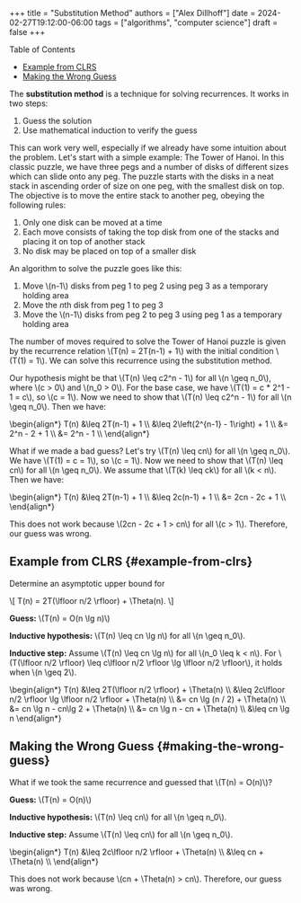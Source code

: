 +++
title = "Substitution Method"
authors = ["Alex Dillhoff"]
date = 2024-02-27T19:12:00-06:00
tags = ["algorithms", "computer science"]
draft = false
+++

<div class="ox-hugo-toc toc">

<div class="heading">Table of Contents</div>

- [Example from CLRS](#example-from-clrs)
- [Making the Wrong Guess](#making-the-wrong-guess)

</div>
<!--endtoc-->

The **substitution method** is a technique for solving recurrences. It works in two steps:

1.  Guess the solution
2.  Use mathematical induction to verify the guess

This can work very well, especially if we already have some intuition about the problem. Let's start with a simple example: The Tower of Hanoi. In this classic puzzle, we have three pegs and a number of disks of different sizes which can slide onto any peg. The puzzle starts with the disks in a neat stack in ascending order of size on one peg, with the smallest disk on top. The objective is to move the entire stack to another peg, obeying the following rules:

1.  Only one disk can be moved at a time
2.  Each move consists of taking the top disk from one of the stacks and placing it on top of another stack
3.  No disk may be placed on top of a smaller disk

An algorithm to solve the puzzle goes like this:

1.  Move \\(n-1\\) disks from peg 1 to peg 2 using peg 3 as a temporary holding area
2.  Move the $n$th disk from peg 1 to peg 3
3.  Move the \\(n-1\\) disks from peg 2 to peg 3 using peg 1 as a temporary holding area

The number of moves required to solve the Tower of Hanoi puzzle is given by the recurrence relation \\(T(n) = 2T(n-1) + 1\\) with the initial condition \\(T(1) = 1\\). We can solve this recurrence using the substitution method.

Our hypothesis might be that \\(T(n) \leq c2^n - 1\\) for all \\(n \geq n\_0\\), where \\(c > 0\\) and \\(n\_0 > 0\\). For the base case, we have \\(T(1) = c \* 2^1 - 1 = c\\), so \\(c = 1\\). Now we need to show that \\(T(n) \leq c2^n - 1\\) for all \\(n \geq n\_0\\). Then we have:

\begin{align\*}
T(n) &\leq 2T(n-1) + 1 \\\\
&\leq 2\left(2^{n-1} - 1\right) + 1 \\\\
&= 2^n - 2 + 1 \\\\
&= 2^n - 1 \\\\
\end{align\*}

What if we made a bad guess? Let's try \\(T(n) \leq cn\\) for all \\(n \geq n\_0\\). We have \\(T(1) = c = 1\\), so \\(c = 1\\). Now we need to show that \\(T(n) \leq cn\\) for all \\(n \geq n\_0\\). We assume that \\(T(k) \leq ck\\) for all \\(k < n\\). Then we have:

\begin{align\*}
T(n) &\leq 2T(n-1) + 1 \\\\
&\leq 2c(n-1) + 1 \\\\
&= 2cn - 2c + 1 \\\\
\end{align\*}

This does not work because \\(2cn - 2c + 1 > cn\\) for all \\(c > 1\\). Therefore, our guess was wrong.


## Example from CLRS {#example-from-clrs}

Determine an asymptotic upper bound for

\\[
T(n) = 2T(\lfloor n/2 \rfloor) + \Theta(n).
\\]

**Guess:** \\(T(n) = O(n \lg n)\\)

**Inductive hypothesis:** \\(T(n) \leq cn \lg n\\) for all \\(n \geq n\_0\\).

**Inductive step:** Assume \\(T(n) \leq cn \lg n\\) for all \\(n\_0 \leq k < n\\). For \\(T(\lfloor n/2 \rfloor) \leq c\lfloor n/2 \rfloor \lg \lfloor n/2 \rfloor\\), it holds when \\(n \geq 2\\).

\begin{align\*}
T(n) &\leq 2T(\lfloor n/2 \rfloor) + \Theta(n) \\\\
&\leq 2c\lfloor n/2 \rfloor \lg \lfloor n/2 \rfloor + \Theta(n) \\\\
&= cn \lg (n / 2) + \Theta(n) \\\\
&= cn \lg n - cn\lg 2 + \Theta(n) \\\\
&= cn \lg n - cn + \Theta(n) \\\\
&\leq cn \lg n
\end{align\*}


## Making the Wrong Guess {#making-the-wrong-guess}

What if we took the same recurrence and guessed that \\(T(n) = O(n)\\)?

**Guess:** \\(T(n) = O(n)\\)

**Inductive hypothesis:** \\(T(n) \leq cn\\) for all \\(n \geq n\_0\\).

**Inductive step:** Assume \\(T(n) \leq cn\\) for all \\(n \geq n\_0\\).

\begin{align\*}
T(n) &\leq 2c\lfloor n/2 \rfloor + \Theta(n) \\\\
&\leq cn + \Theta(n) \\\\
\end{align\*}

This does not work because \\(cn + \Theta(n) > cn\\). Therefore, our guess was wrong.
